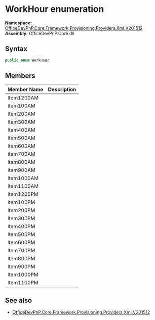 # WorkHour  enumeration
  

**Namespace:** [OfficeDevPnP.Core.Framework.Provisioning.Providers.Xml.V201512](OfficeDevPnP.Core.Framework.Provisioning.Providers.Xml.V201512.md)  
**Assembly:** OfficeDevPnP.Core.dll  
## Syntax
```C#
public enum WorkHour
```
## Members
|**Member Name**|**Description**|
|:-----|:-----|
| Item1200AM | 
| Item100AM | 
| Item200AM | 
| Item300AM | 
| Item400AM | 
| Item500AM | 
| Item600AM | 
| Item700AM | 
| Item800AM | 
| Item900AM | 
| Item1000AM | 
| Item1100AM | 
| Item1200PM | 
| Item100PM | 
| Item200PM | 
| Item300PM | 
| Item400PM | 
| Item500PM | 
| Item600PM | 
| Item700PM | 
| Item800PM | 
| Item900PM | 
| Item1000PM | 
| Item1100PM | 

## See also
- [OfficeDevPnP.Core.Framework.Provisioning.Providers.Xml.V201512](OfficeDevPnP.Core.Framework.Provisioning.Providers.Xml.V201512.md)
